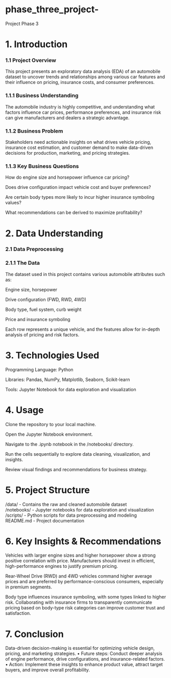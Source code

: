 # phase_three_project-
Project Phase 3 
# 1. Introduction
### 1.1 Project Overview
  
This project presents an exploratory data analysis (EDA) of an automobile dataset to uncover trends and relationships among various car features and their influence on pricing, insurance costs, and consumer preferences.

  ### 1.1.1 Business Understanding
        
The automobile industry is highly competitive, and understanding what factors influence car prices, performance preferences, and insurance risk can give manufacturers and dealers a strategic advantage.

 ### 1.1.2 Business Problem
 
Stakeholders need actionable insights on what drives vehicle pricing, insurance cost estimation, and customer demand to make data-driven decisions for production, marketing, and pricing strategies.

 ### 1.1.3 Key Business Questions
 
How do engine size and horsepower influence car pricing?

Does drive configuration impact vehicle cost and buyer preferences?

Are certain body types more likely to incur higher insurance symboling values?

What recommendations can be derived to maximize profitability?

# 2. Data Understanding
### 2.1 Data Preprocessing
  ### 2.1.1 The Data
  
The dataset used in this project contains various automobile attributes such as:

Engine size, horsepower

Drive configuration (FWD, RWD, 4WD)

Body type, fuel system, curb weight

Price and insurance symboling

Each row represents a unique vehicle, and the features allow for in-depth analysis of pricing and risk factors.

# 3. Technologies Used

Programming Language: Python

Libraries: Pandas, NumPy, Matplotlib, Seaborn, Scikit-learn

Tools: Jupyter Notebook for data exploration and visualization

# 4. Usage

Clone the repository to your local machine.

Open the Jupyter Notebook environment.

Navigate to the .ipynb notebook in the /notebooks/ directory.

Run the cells sequentially to explore data cleaning, visualization, and insights.

Review visual findings and recommendations for business strategy.

# 5. Project Structure

/data/       - Contains the raw and cleaned automobile dataset  
/notebooks/  - Jupyter notebooks for data exploration and visualization  
/scripts/    - Python scripts for data preprocessing and modeling  
README.md    - Project documentation  

# 6. Key Insights & Recommendations

Vehicles with larger engine sizes and higher horsepower show a strong positive correlation with price. Manufacturers should invest in efficient, high-performance engines to justify premium pricing.

Rear-Wheel Drive (RWD) and 4WD vehicles command higher average prices and are preferred by performance-conscious consumers, especially in premium segments.

Body type influences insurance symboling, with some types linked to higher risk. Collaborating with insurance firms to transparently communicate pricing based on body-type risk categories can improve customer trust and satisfaction.

# 7. Conclusion

Data-driven decision-making is essential for optimizing vehicle design, pricing, and marketing strategies.
• Future steps: Conduct deeper analysis of engine performance, drive configurations, and insurance-related factors.
• Action: Implement these insights to enhance product value, attract target buyers, and improve overall profitability.
